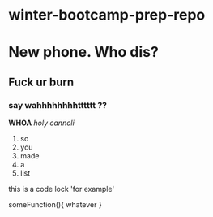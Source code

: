 # winter-bootcamp-prep-repo
# New phone. Who dis?
## Fuck ur burn
### say wahhhhhhhhtttttt ??
**WHOA**
_holy cannoli_

1. so  
2. you
3. made
4. a
5. list

this is a code lock 'for example'

someFunction(){
    whatever
}


